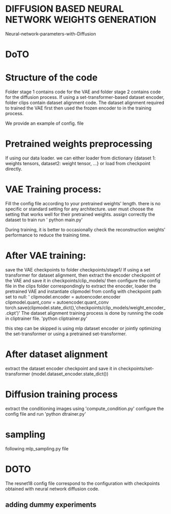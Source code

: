 # DIFFUSION BASED NEURAL NETWORK WEIGHTS GENERATION
Neural-network-parameters-with-Diffusion
# DoTO

# Structure of the code
Folder stage 1 contains code for the VAE and folder stage 2 contains code for the diffusion process. If using a set-transformer-based dataset encoder, folder clips contain dataset alignment code.
The dataset alignment required to trained the VAE first then used the frozen encoder to in the training process.

We provide an example of config. file
# Pretrained weights preprocessing
If using our data loader. we can either loader from dictionary {dataset 1: weights tensors, dataset2: weight tensor, ...} or load from checkpoint directly.
# VAE Training process:
Fill the config file according to your pretrained weights' length. there is no specific or standard setting for any architecture. user must choose the setting that works well for their pretrained weights.
assign correctly the dataset
to train run 
' python main.py'

During training, it is better to occasionally check the reconstruction weights' performance to reduce the training time.
# After VAE training:
save the VAE checkpoints to folder checkpoints/stage1/
If using a set transformer for dataset alignment, then extract the encoder checkpoint of the VAE and save it in checkpoints/clip_models/ then configure the config file in the clips folder correspondingly
to extract the enocder, loader the pretrained VAE and instantiate clipmodel from config with checkpoint path set to null:
' clipmodel.encoder = autoencoder.encoder
    clipmodel.quant_conv = autoencoder.quant_conv
    torch.save(clipmodel.state_dict(),'checkpoints/clip_models/weight_encoder_.ckpt')'
The dataset alignment training process is done by running the code in cliptrainer file.
'python cliptrainer.py'

this step can be skipped is using mlp dataset encoder or jointly optimizing the set-transformer or using a pretrained set-transformer.

# After dataset alignment
extract the dataset encoder checkpoint and save it in checkpoints/set-transformer (model.dataset_encoder.state_dict())

# Diffusion training process
extract the conditioning images using  'compute_condition.py'
configure the config file and run 
'python dtrainer.py'

# sampling
following mlp_sampling.py file

# DOTO 
The resnet18 config file correspond to the configuration with checkpoints obtained with neural network diffusion code.
## adding dummy experiments
